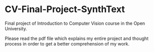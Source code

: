 # CV-Final-Project-SynthText

Final project of Introduction to Computer Vision course in the Open University.

Please read the pdf file which explains my entire project and thought process in order to get a better comprehension of my work.
